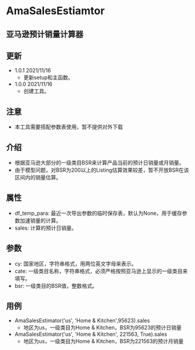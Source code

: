# AmaSalesEstiamtor
## 亚马逊预计销量计算器

## 更新
* 1.0.1 2021/11/16
    * 更新setup和主函数。
* 1.0.0 2021/11/16
    * 创建工具。

## 注意
* 本工具需要搭配参数表使用，暂不提供对外下载

## 介绍
* 根据亚马逊大部分的一级类目BSR来计算产品当前的预计日销量或月销量。
* 由于模型问题，对BSR为200以上的Listing估算效果较差，暂不开放BSR在该区间内的销量估算。

## 属性
* df_temp_para: 最近一次导出参数的临时保存表，默认为None，用于缓存参数加速销量的计算。
* sales: 计算的预计日销量。

## 参数
* cy: 国家地区，字符串格式，用两位英文字母来表示。
* cate: 一级类目名称，字符串格式，必须严格按照亚马逊上显示的一级类目来填写。
* bsr: 一级类目的BSR值，整数格式。

## 用例
* AmaSalesEstimator('us', 'Home & Kitchen',95623).sales
    * 地区为us，一级类目为Home & Kitchen，BSR为95623的预计日销量
* AmaSalesEstimator('us', 'Home & Kitchen', 221563, True).sales
    * 地区为us，一级类目为Home & Kitchen，BSR为221563的预计月销量
